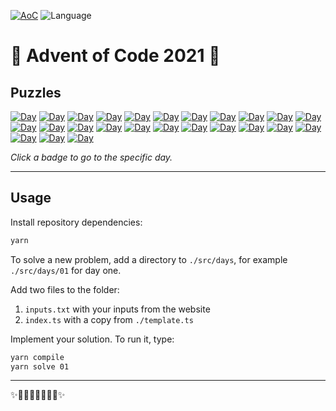 [![AoC](https://badgen.net/badge/AoC/2021/blue)](https://adventofcode.com/2021)
![Language](https://badgen.net/badge/Language/TypeScript)

# 🎄 Advent of Code 2021 🎄



## Puzzles

[![Day](https://badgen.net/badge/01/%E2%98%85%E2%98%85/gray)](https://adventofcode.com/2021/day/1)
[![Day](https://badgen.net/badge/02/%E2%98%85%E2%98%85/gray)](https://adventofcode.com/2021/day/2)
[![Day](https://badgen.net/badge/03/%E2%98%85%E2%98%85/gray)](https://adventofcode.com/2021/day/3)
[![Day](https://badgen.net/badge/04/%E2%98%85%E2%98%85/gray)](https://adventofcode.com/2021/day/4)
[![Day](https://badgen.net/badge/05/%E2%98%85%E2%98%85/gray)](https://adventofcode.com/2021/day/5)
[![Day](https://badgen.net/badge/06/%E2%98%85%E2%98%86/gray)](https://adventofcode.com/2021/day/6)
[![Day](https://badgen.net/badge/07/%E2%98%85%E2%98%85/gray)](https://adventofcode.com/2021/day/7)
[![Day](https://badgen.net/badge/08/%E2%98%85%E2%98%85/gray)](https://adventofcode.com/2021/day/8)
[![Day](https://badgen.net/badge/09/%E2%98%85%E2%98%85/gray)](https://adventofcode.com/2021/day/9)
[![Day](https://badgen.net/badge/10/%E2%98%85%E2%98%85/gray)](https://adventofcode.com/2021/day/10)
[![Day](https://badgen.net/badge/11/%E2%98%86%E2%98%86/gray)](https://adventofcode.com/2021/day/11)
[![Day](https://badgen.net/badge/12/%E2%98%86%E2%98%86/gray)](https://adventofcode.com/2021/day/12)
[![Day](https://badgen.net/badge/13/%E2%98%86%E2%98%86/gray)](https://adventofcode.com/2021/day/13)
[![Day](https://badgen.net/badge/14/%E2%98%86%E2%98%86/gray)](https://adventofcode.com/2021/day/14)
[![Day](https://badgen.net/badge/15/%E2%98%86%E2%98%86/gray)](https://adventofcode.com/2021/day/15)
[![Day](https://badgen.net/badge/16/%E2%98%86%E2%98%86/gray)](https://adventofcode.com/2021/day/16)
[![Day](https://badgen.net/badge/17/%E2%98%86%E2%98%86/gray)](https://adventofcode.com/2021/day/17)
[![Day](https://badgen.net/badge/18/%E2%98%86%E2%98%86/gray)](https://adventofcode.com/2021/day/18)
[![Day](https://badgen.net/badge/19/%E2%98%86%E2%98%86/gray)](https://adventofcode.com/2021/day/19)
[![Day](https://badgen.net/badge/20/%E2%98%86%E2%98%86/gray)](https://adventofcode.com/2021/day/20)
[![Day](https://badgen.net/badge/21/%E2%98%86%E2%98%86/gray)](https://adventofcode.com/2021/day/21)
[![Day](https://badgen.net/badge/22/%E2%98%86%E2%98%86/gray)](https://adventofcode.com/2021/day/22)
[![Day](https://badgen.net/badge/23/%E2%98%86%E2%98%86/gray)](https://adventofcode.com/2021/day/23)
[![Day](https://badgen.net/badge/24/%E2%98%86%E2%98%86/gray)](https://adventofcode.com/2021/day/24)
[![Day](https://badgen.net/badge/25/%E2%98%86%E2%98%86/gray)](https://adventofcode.com/2021/day/25)

_Click a badge to go to the specific day._

---

## Usage

Install repository dependencies:

```sh
yarn
```

To solve a new problem, add a directory to `./src/days`, for example `./src/days/01` for day one.

Add two files to the folder:

 1. `inputs.txt` with your inputs from the website
 2. `index.ts` with a copy from `./template.ts`

Implement your solution. To run it, type:

```sh
yarn compile
yarn solve 01
```

---

✨🎄🎁🎄🎅🎄🎁🎄✨